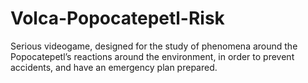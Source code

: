 # Volca-Popocatepetl-Risk
Serious videogame, designed for the study of phenomena around the Popocatepetl’s reactions around the environment, in order to prevent accidents, and have an emergency plan prepared.
